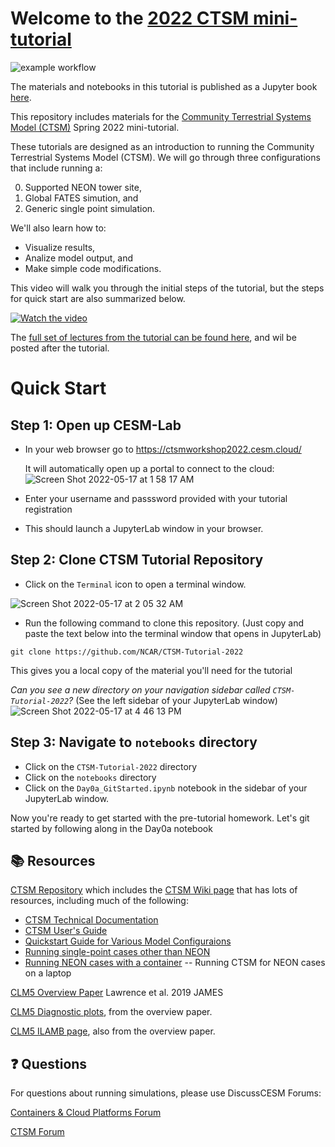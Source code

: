 
# Welcome to the [2022 CTSM mini-tutorial](https://ncar.github.io/CTSM-Tutorial-2022/README.html)

![example workflow](https://github.com/NCAR/CTSM-Tutorial-2022/actions/workflows/gh-page_builder.yml/badge.svg)

The materials and notebooks in this tutorial is published as a Jupyter book <a href="https://ncar.github.io/CTSM-Tutorial-2022/README.html" target="_blank"> here</a>.

This repository includes materials for the <a href="https://github.com/ESCOMP/CTSM" target="_blank"> Community Terrestrial Systems Model (CTSM)</a> Spring 2022 mini-tutorial. 


These tutorials are designed as an introduction to running the Community Terrestrial Systems Model (CTSM).  We will go through three configurations that include running a:

0. Supported NEON tower site,
1. Global FATES simution, and
2. Generic single point simulation.  

We'll also learn how to: 
- Visualize results, 
- Analize model output, and 
- Make simple code modifications.

This video will walk you through the initial steps of the tutorial, but the steps for quick start are also summarized below.

[![Watch the video](https://img.youtube.com/vi/xl73eC0VnMU/0.jpg)](https://www.youtube.com/embed/xl73eC0VnMU)


The [full set of lectures from the tutorial can be found here](https://www.youtube.com/playlist?list=PLsqhY3nFckOF6VRh5gqpNAlHPgP3gLnXn), and wil be posted after the tutorial.


# Quick Start
## Step 1: Open up CESM-Lab
- In your web browser go to https://ctsmworkshop2022.cesm.cloud/

  It will automatically open up a portal to connect to the cloud: 
  ![Screen Shot 2022-05-17 at 1 58 17 AM](https://user-images.githubusercontent.com/17344536/168760701-e436721a-3b84-4d82-b28c-026890a22266.png)


- Enter your username and passsword provided with your tutorial registration
- This should launch a JupyterLab window in your browser.

## Step 2: Clone CTSM Tutorial Repository
- Click on the `Terminal` icon to open a terminal window.

![Screen Shot 2022-05-17 at 2 05 32 AM](https://user-images.githubusercontent.com/17344536/168761721-b87d21a0-f92a-4040-9296-926f9b234113.png)


- Run the following command to clone this repository. (Just copy and paste the text below into the terminal window that opens in JupyterLab) 

```
git clone https://github.com/NCAR/CTSM-Tutorial-2022
```

This gives you a local copy of the material you'll need for the tutorial

*Can you see a new directory on your navigation sidebar called `CTSM-Tutorial-2022`?* (See the left sidebar of your JupyterLab window)
![Screen Shot 2022-05-17 at 4 46 13 PM](https://user-images.githubusercontent.com/17344536/168924550-f7a3f821-7e5a-48e3-9155-9ffdff954ca1.png)


## Step 3: Navigate to `notebooks` directory
- Click on the `CTSM-Tutorial-2022` directory
- Click on the `notebooks` directory
- Click on the `Day0a_GitStarted.ipynb` notebook in the sidebar of your JupyterLab window.

Now you're ready to get started with the pre-tutorial homework.  Let's git started by following along in the Day0a notebook
 
## 📚 Resources

[CTSM Repository](https://github.com/ESCOMP/ctsm) which includes the [CTSM Wiki page](https://github.com/ESCOMP/CTSM/wiki) that has lots of resources, including much of the following:
- [CTSM Technical Documentation](https://escomp.github.io/ctsm-docs/versions/master/html/index.html)
- [CTSM User's Guide](https://escomp.github.io/ctsm-docs/versions/master/html/users_guide/index.html)
- [Quickstart Guide for Various Model Configuraions](https://escomp.github.io/CESM/release-cesm2/quickstart.html#create-a-case)
- [Running single-point cases other than NEON](https://escomp.github.io/ctsm-docs/versions/master/html/users_guide/running-single-points/single-point-and-regional-grid-configurations.html)
- [Running NEON cases with a container](https://ncar.github.io/ncar-neon-books/intro.html) -- Running CTSM for NEON cases on a laptop

[CLM5 Overview Paper](https://doi.org/10.1029/2018MS001583) Lawrence et al. 2019 JAMES

[CLM5 Diagnostic plots](https://www.cesm.ucar.edu/experiments/cesm2.0/land/diagnostics/clm_diag_PCKG.html), from the overview paper.

[CLM5 ILAMB page](https://www.cesm.ucar.edu/experiments/cesm2.0/land/diagnostics/clm_diag_ILAMB.html), also from the overview paper.


## ❓ Questions

For questions about running simulations, please use DiscussCESM Forums:

[Containers & Cloud Platforms Forum](https://bb.cgd.ucar.edu/cesm/forums/containers-cloud-platforms.162/)

[CTSM Forum](https://bb.cgd.ucar.edu/cesm/forums/ctsm-clm-mosart-rtm.134/)

